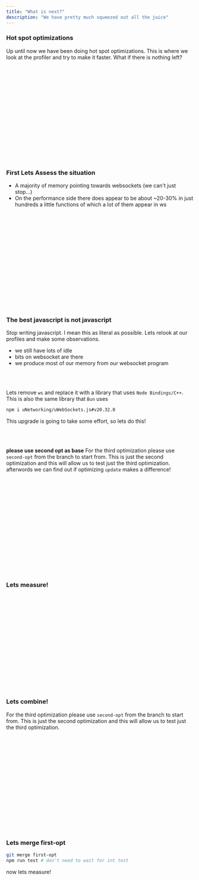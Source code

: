 ```yaml
---
title: "What is next?"
description: "We have pretty much squeezed out all the juice"
---
```


### Hot spot optimizations
Up until now we have been doing hot spot optimizations.  This is where we look
at the profiler and try to make it faster.  What if there is nothing left?

<br/>
<br/>
<br/>
<br/>
<br/>
<br/>
<br/>
<br/>
<br/>
<br/>
<br/>
<br/>
<br/>
<br/>
<br/>

### First Lets Assess the situation
* A majority of memory pointing towards websockets (we can't just stop...)
* On the performance side there does appear to be about ~20-30% in just hundreds a little functions of which a lot of them appear in ws

<br/>
<br/>
<br/>
<br/>
<br/>
<br/>
<br/>
<br/>
<br/>
<br/>
<br/>
<br/>
<br/>
<br/>
<br/>

### The best javascript is not javascript
Stop writing javascript.  I mean this as literal as possible.  Lets relook at
our profiles and make some observations.

* we still have lots of idle
* bits on websocket are there
* we produce most of our memory from our websocket program

<br/>
<br/>

Lets remove `ws` and replace it with a library that uses `Node Bindings/C++`.
This is also the same library that `Bun` uses

```bash
npm i uNetworking/uWebSockets.js#v20.32.0
```

This upgrade is going to take some effort, so lets do this!

<br/>
<br/>

**please use second opt as base**
For the third optimization please use `second-opt` from the branch to start
from.  This is just the second optimization and this will allow us to test just
the third optimization. afterwords we can find out if optimizing `update` makes
a difference!

<br/>
<br/>
<br/>
<br/>
<br/>
<br/>
<br/>
<br/>
<br/>
<br/>
<br/>
<br/>
<br/>
<br/>
<br/>

### Lets measure!

<br/>
<br/>
<br/>
<br/>
<br/>
<br/>
<br/>
<br/>
<br/>
<br/>
<br/>
<br/>
<br/>
<br/>
<br/>

### Lets combine!
For the third optimization please use `second-opt` from the branch to start
from.  This is just the second optimization and this will allow us to test just
the third optimization.

<br/>
<br/>
<br/>
<br/>
<br/>
<br/>
<br/>
<br/>
<br/>
<br/>
<br/>
<br/>
<br/>
<br/>
<br/>

### Lets merge first-opt
```bash
git merge first-opt
npm run test # don't need to wait for int test
```

now lets measure!

<br/>
<br/>
<br/>
<br/>
<br/>
<br/>
<br/>
<br/>
<br/>
<br/>
<br/>
<br/>
<br/>
<br/>
<br/>
